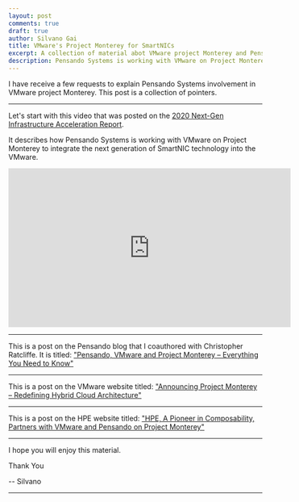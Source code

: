 ```yaml
---
layout: post
comments: true
draft: true
author: Silvano Gai
title: VMware's Project Monterey for SmartNICs
excerpt: A collection of material abot VMware project Monterey and Pensando Systems involvement
description: Pensando Systems is working with VMware on Project Monterey to integrate the next generation of SmartNIC technology
---
```

I have receive a few requests to explain Pensando Systems involvement in VMware project Monterey. This post is a collection of pointers.

----

Let's start with this video that was posted on the [2020 Next-Gen Infrastructure Acceleration Report](https://nextgeninfra.io/infrastructure-acceleration/).

It describes how Pensando Systems is working with VMware on Project Monterey to integrate the next generation of SmartNIC technology into the VMware.

<iframe width="560" height="315" src="https://www.youtube.com/embed/74BBdbAI9tI" frameborder="0" allow="accelerometer; autoplay; clipboard-write; encrypted-media; gyroscope; picture-in-picture" allowfullscreen></iframe>

----

This is a post on the Pensando blog that I coauthored with Christopher Ratcliffe. It is titled: ["Pensando, VMware and Project Monterey – Everything You Need to Know"](https://pensando.io/pensando-vmware-and-project-monterey/)

----

This is a post on the VMware website titled: ["Announcing Project Monterey – Redefining Hybrid Cloud Architecture"](https://blogs.vmware.com/vsphere/2020/09/announcing-project-monterey-redefining-hybrid-cloud-architecture.html)

----

This is a post on the HPE website titled: ["HPE, A Pioneer in Composability, Partners with VMware and Pensando on Project Monterey"](https://community.hpe.com/t5/alliances/hpe-a-pioneer-in-composability-partners-with-vmware-and-pensando/ba-p/7102532)

---

I hope you will enjoy this material.

Thank You

-- Silvano

-----
